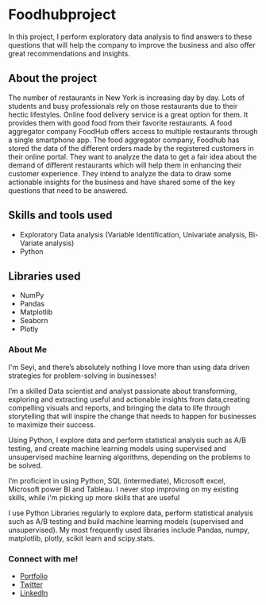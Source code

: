 # Foodhubproject
In this project, I perform exploratory data analysis to find answers to these questions that will help the company to improve the business and also offer great recommendations and insights.
## About the project
The number of restaurants in New York is increasing day by day. Lots of students and busy professionals rely on those restaurants due to their hectic lifestyles. Online food delivery service is a great option for them. It provides them with good food from their favorite restaurants. A food aggregator company FoodHub offers access to multiple restaurants through a single smartphone app.
The food aggregator company, Foodhub has stored the data of the different orders made by the registered customers in their online portal. They want to analyze the data to get a fair idea about the demand of different restaurants which will help them in enhancing their customer experience.
They intend to analyze the data to draw some actionable insights for the business and have shared some of the key questions that need to be answered.


## Skills and tools used
- Exploratory Data analysis (Variable Identification, Univariate analysis, Bi-Variate analysis)
- Python

## Libraries used
- NumPy
- Pandas
- Matplotlib
- Seaborn
- Plotly


### About Me
I'm Seyi, and there’s absolutely nothing I love more than using data driven strategies for problem-solving in businesses! 

 I’m a skilled Data scientist and analyst passionate about transforming, exploring and extracting useful and actionable insights from data,creating compelling visuals and reports, and bringing the data to life through storytelling that will inspire the change that needs to happen for businesses to maximize their success.

Using Python, I explore data and perform statistical analysis such as A/B testing, and create machine learning models using supervised and unsupervised machine learning algorithms, depending on the problems to be solved.

I’m proficient in using Python, SQL (intermediate), Microsoft excel, Microsoft power BI and Tableau. I never stop improving on my existing skills, while i'm picking up more skills that are useful

I use Python Libraries regularly to explore data, perform statistical analysis such as A/B testing and build machine learning models (supervised and unsupervised). My most frequently used libraries include Pandas, numpy, matplotlib, plotly, scikit learn and scipy.stats.

### Connect with me!
- [Portfolio](https://seyibonde.github.io/SeyiForDataScience.github.io/)
- [Twitter](https://mobile.twitter.com/seyiflawless)
- [LinkedIn](https://www.linkedin.com/in/oluwaseyi-bondefaiye-owope-ab9951b1/)
